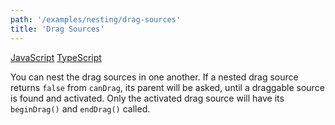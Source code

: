 ```yaml
---
path: '/examples/nesting/drag-sources'
title: 'Drag Sources'
---
```


[JavaScript](https://codesandbox.io/s/github/react-dnd/react-dnd/tree/gh-pages/examples_js/03-nesting/drag-sources)
[TypeScript](https://codesandbox.io/s/github/react-dnd/react-dnd/tree/gh-pages/examples_ts/03-nesting/drag-sources)

You can nest the drag sources in one another. If a nested drag source
returns `false` from `canDrag`, its parent will
be asked, until a draggable source is found and activated. Only the
activated drag source will have its `beginDrag()` and
`endDrag()` called.

<nesting-drag-sources></nesting-drag-sources>
